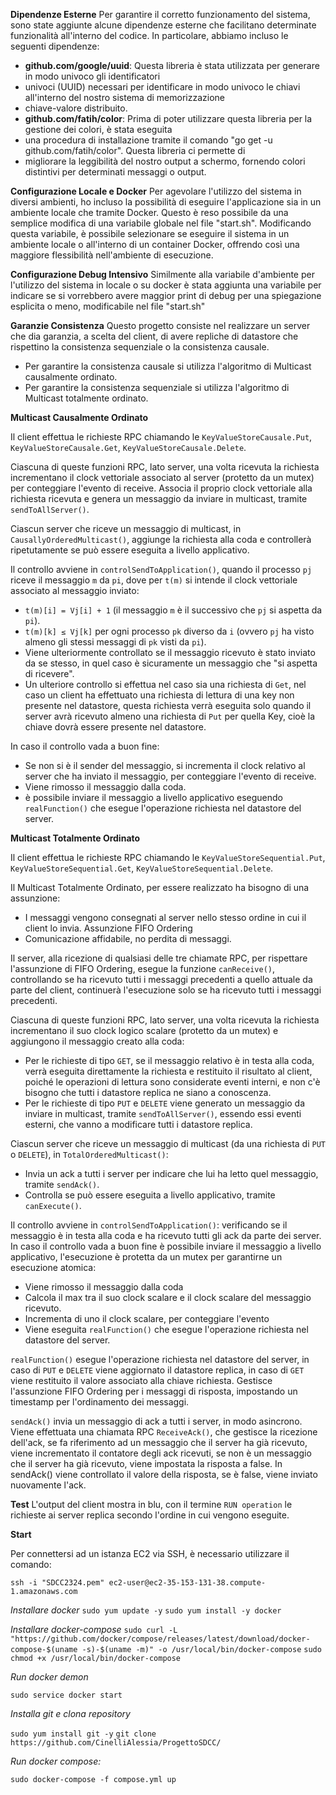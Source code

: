 **Dipendenze Esterne** Per garantire il corretto funzionamento del sistema, sono state aggiunte alcune dipendenze 
esterne che facilitano determinate funzionalità all'interno del codice. 
In particolare, abbiamo incluso le seguenti dipendenze:

*   **github.com/google/uuid**: Questa libreria è stata utilizzata per generare in modo univoco gli identificatori 
* univoci (UUID) necessari per identificare in modo univoco le chiavi all'interno del nostro sistema di memorizzazione 
* chiave-valore distribuito.
*   **github.com/fatih/color**: Prima di poter utilizzare questa libreria per la gestione dei colori, è stata eseguita 
* una procedura di installazione tramite il comando "go get -u github.com/fatih/color". Questa libreria ci permette di 
* migliorare la leggibilità del nostro output a schermo, fornendo colori distintivi per determinati messaggi o output.

**Configurazione Locale e Docker** 
Per agevolare l'utilizzo del sistema in diversi ambienti, ho incluso la possibilità di eseguire l'applicazione sia in 
un ambiente locale che tramite Docker. Questo è reso possibile da una semplice modifica di una variabile globale nel 
file "start.sh". Modificando questa variabile, è possibile selezionare se eseguire il sistema in un ambiente locale 
o all'interno di un container Docker, offrendo così una maggiore flessibilità nell'ambiente di esecuzione.

**Configurazione Debug Intensivo**
Similmente alla variabile d'ambiente per l'utilizzo del sistema in locale o su docker è stata aggiunta una variabile 
per indicare se si vorrebbero avere maggior print di debug per una spiegazione esplicita o meno, modificabile nel file 
"start.sh" 

**Garanzie Consistenza**
Questo progetto consiste nel realizzare un server che dia garanzia, a scelta del client, di avere repliche di datastore
che rispettino la consistenza sequenziale o la consistenza causale. 

- Per garantire la consistenza causale si utilizza l'algoritmo di Multicast causalmente ordinato.
- Per garantire la consistenza sequenziale si utilizza l'algoritmo di Multicast totalmente ordinato.

**Multicast Causalmente Ordinato**

Il client effettua le richieste RPC chiamando le `KeyValueStoreCausale.Put`, `KeyValueStoreCausale.Get`, 
`KeyValueStoreCausale.Delete`.

Ciascuna di queste funzioni RPC, lato server, una volta ricevuta la richiesta incrementano il clock vettoriale 
associato al server (protetto da un mutex) per conteggiare l'evento di receive.
Associa il proprio clock vettoriale alla richiesta ricevuta e genera un messaggio da inviare 
in multicast, tramite `sendToAllServer()`.

Ciascun server che riceve un messaggio di multicast, in `CausallyOrderedMulticast()`, aggiunge la richiesta alla coda e
controllerà ripetutamente se può essere eseguita a livello applicativo.

Il controllo avviene in `controlSendToApplication()`, quando il processo `pj` riceve il messaggio `m` da `pi`, dove per
`t(m)` si intende il clock vettoriale associato al messaggio inviato:
- `t(m)[i] = Vj[i] + 1` (il messaggio `m` è il successivo che `pj` si aspetta da `pi`).
- `t(m)[k] ≤ Vj[k]` per ogni processo `pk` diverso da `i` (ovvero `pj` ha visto almeno gli stessi messaggi di `pk` visti
da `pi`).
- Viene ulteriormente controllato se il messaggio ricevuto è stato inviato da se stesso, in quel caso è sicuramente un 
messaggio che "si aspetta di ricevere".
- Un ulteriore controllo si effettua nel caso sia una richiesta di `Get`, nel caso un client ha effettuato una richiesta
di lettura di una key non presente nel datastore, questa richiesta verrà eseguita solo quando il server avrà ricevuto
almeno una richiesta di `Put` per quella Key, cioè la chiave dovrà essere presente nel datastore. 

In caso il controllo vada a buon fine:
- Se non si è il sender del messaggio, si incrementa il clock relativo al server che ha inviato il messaggio, per 
conteggiare l'evento di receive.
- Viene rimosso il messaggio dalla coda.
- è possibile inviare il messaggio a livello applicativo eseguendo `realFunction()` che esegue l'operazione richiesta
nel datastore del server. 

**Multicast Totalmente Ordinato**

Il client effettua le richieste RPC chiamando le `KeyValueStoreSequential.Put`, `KeyValueStoreSequential.Get`, 
`KeyValueStoreSequential.Delete`.

Il Multicast Totalmente Ordinato, per essere realizzato ha bisogno di una assunzione: 
- I messaggi vengono consegnati al server nello stesso ordine in cui il client lo invia. Assunzione FIFO Ordering
- Comunicazione affidabile, no perdita di messaggi.

Il server, alla ricezione di qualsiasi delle tre chiamate RPC, per rispettare l'assunzione di FIFO Ordering, esegue la 
funzione `canReceive()`, controllando se ha ricevuto tutti i messaggi precedenti a quello attuale da parte del client, 
continuerà l'esecuzione solo se ha ricevuto tutti i messaggi precedenti.

Ciascuna di queste funzioni RPC, lato server, una volta ricevuta la richiesta incrementano il suo clock logico scalare 
(protetto da un mutex) e aggiungono il messaggio creato alla coda:
- Per le richieste di tipo `GET`, se il messaggio relativo è in testa alla coda, verrà eseguita direttamente la 
richiesta e restituito il risultato al client, poiché le operazioni di lettura sono considerate eventi interni, 
e non c'è bisogno che tutti i datastore replica ne siano a conoscenza.
- Per le richieste di tipo `PUT` e `DELETE` viene generato un messaggio da inviare in multicast, tramite 
`sendToAllServer()`, essendo essi eventi esterni, che vanno a modificare tutti i datastore replica.

Ciascun server che riceve un messaggio di multicast (da una richiesta di `PUT` o `DELETE`), in `TotalOrderedMulticast()`:
- Invia un ack a tutti i server per indicare che lui ha letto quel messaggio, tramite `sendAck()`.
- Controlla se può essere eseguita a livello applicativo, tramite `canExecute()`.

Il controllo avviene in `controlSendToApplication()`: verificando se il messaggio è in testa alla coda e ha ricevuto 
tutti gli ack da parte dei server. 
In caso il controllo vada a buon fine è possibile inviare il messaggio a livello applicativo, l'esecuzione è protetta da
un mutex per garantirne un esecuzione atomica:
- Viene rimosso il messaggio dalla coda 
- Calcola il max tra il suo clock scalare e il clock scalare del messaggio ricevuto.
- Incrementa di uno il clock scalare, per conteggiare l'evento 
- Viene eseguita `realFunction()` che esegue l'operazione richiesta nel datastore del server. 

`realFunction()` esegue l'operazione richiesta nel datastore del server, in caso di `PUT` e `DELETE` viene aggiornato il
datastore replica, in caso di `GET` viene restituito il valore associato alla chiave richiesta.
Gestisce l'assunzione FIFO Ordering per i messaggi di risposta, impostando un timestamp per l'ordinamento dei messaggi.

`sendAck()` invia un messaggio di ack a tutti i server, in modo asincrono.
Viene effettuata una chiamata RPC `ReceiveAck()`, che gestisce la ricezione dell'ack, se fa riferimento ad un messaggio 
che il server ha già ricevuto, viene incrementato il contatore degli ack ricevuti, 
se non è un messaggio che il server ha già ricevuto, viene impostata la risposta a false.
In sendAck() viene controllato il valore della risposta, se è false, viene inviato nuovamente l'ack.

**Test**
L'output del client mostra in blu, con il termine `RUN operation` le richieste ai server replica secondo l'ordine in cui
vengono eseguite. 


**Start**

Per connettersi ad un istanza EC2 via SSH, è necessario utilizzare il comando:

`ssh -i "SDCC2324.pem" ec2-user@ec2-35-153-131-38.compute-1.amazonaws.com`

*Installare docker*
`sudo yum update -y`
`sudo yum install -y docker`

*Installare docker-compose*
`sudo curl -L "https://github.com/docker/compose/releases/latest/download/docker-compose-$(uname -s)-$(uname -m)" -o /usr/local/bin/docker-compose`
`sudo chmod +x /usr/local/bin/docker-compose`

*Run docker demon*

`sudo service docker start`

*Installa git e clona repository*

`sudo yum install git -y`
`git clone https://github.com/CinelliAlessia/ProgettoSDCC/`

*Run docker compose:*

`sudo docker-compose -f compose.yml up`